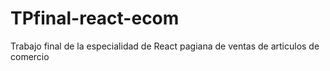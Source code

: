 # TPfinal-react-ecom
Trabajo final de la especialidad de React
pagiana de ventas de articulos de comercio
